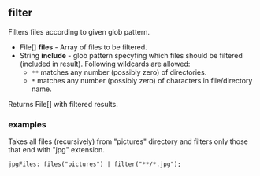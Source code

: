 ## filter

Filters files according to given glob pattern.

 * File[] __files__ - Array of files to be filtered.
 * String __include__ - glob pattern specyfing which files should be filtered
(included in result). Following wildcards are allowed:
   * `**` matches any number (possibly zero) of directories.
   * `*` matches any number (possibly zero) of characters in file/directory name.

Returns File[] with filtered results.

### examples

Takes all files (recursively) from "pictures" directory and filters only those that end with "jpg" extension.

```
jpgFiles: files("pictures") | filter("**/*.jpg");
```
